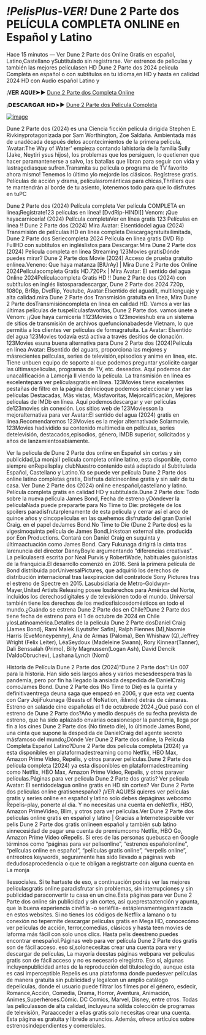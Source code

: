 # *!PelisPlus-VER!* Dune 2 Parte dos PELÍCULA COMPLETA ONLINE en Español y Latino

Hace 15 minutos — Ver Dune 2 Parte dos Online Gratis en español, Latino,Castellano ySubtitulado sin registrarse. Ver estrenos de películas y también las mejores películasen HD Dune 2 Parte dos 2024 película Completa en español o con subtítulos en tu idioma,en HD y hasta en calidad 2024 HD con Audio español Latino y

¡𝐕𝐄𝐑 𝐀𝐐𝐔𝐈!➤► [Dune 2 Parte dos Completa Online](https://ivooxnews.today/pelicula-online/)

¡𝗗𝗘𝗦𝗖𝗔𝗥𝗚𝗔𝗥 𝗛𝗗➤► [Dune 2 Parte dos Pelicula Completa](https://ivooxnews.today/pelicula-online/)

[![image](https://github.com/ver-dune-2-parte-dos-online-on-espanol/.github/assets/162371162/147a726b-a35d-45a5-a2f2-9da8b4ac13e5)](https://ivooxnews.today/pelicula-online/)

Dune 2 Parte dos (2024) es una Ciencia ficción película dirigida Stephen E. Rivkinyprotagonizada por Sam Worthington, Zoe Saldaña. Ambientada más de unadécada después delos acontecimientos de la primera película, 'Avatar:The Way of Water' empieza contando lahistoria de la familia Sully (Jake, Neytiri ysus hijos), los problemas que los persiguen, lo quetienen que hacer paramantenerse a salvo, las batallas que libran para seguir con vida y lastragediasque sufren.Transmita su película o programa de TV favorito ahora mismo! Tenemos lo último ylo mejorde los clásicos. Regístrese gratis. Películas de acción y drama, películasrománticas para chicas,Thrillers que te mantendrán al borde de tu asiento, lotenemos todo para que lo disfrutes en tuPC


Dune 2 Parte dos (2024) Película completa Ver película COMPLETA en línea¡Regístrate123 películas en línea! [DvdRip-HINDI]] Venom: ¡Que hayacarnicería! (2024) Película completaVer en línea gratis 123 Películas en línea !! Dune 2 Parte dos (2024) Mira Avatar: Elsentidodel agua (2024) Transmisión de películas HD en línea completa Descargagratuitailimitada, Dune 2 Parte dos Seriecompleta 2024 Película en línea gratis DVD Rip FullHD con subtítulos en ingléslistos para Descargar.Mira Dune 2 Parte dos (2024) Película completa en línea Streaming 123Movies gratisDónde puedes mirar? Dune 2 Parte dos Movie (2024) Acceso de prueba gratuito enlínea.Veneno: Que haya matanza [BlUrAy] | Mira Dune 2 Parte dos Online 2024Películacompleta Gratis HD.720Px | Mira Avatar: El sentido del agua Online 2024Películacompleta Gratis HD !! Dune 2 Parte dos (2024) con subtítulos en inglés listosparadescargar, Dune 2 Parte dos 2024 720p, 1080p, BrRip, DvdRip, Youtube, Avatar:Elsentido del aguadit, multilenguaje y alta calidad.mira Dune 2 Parte dos Transmisión gratuita en línea, Mira Dune 2 Parte dosTransmisióncompleta en línea en calidad HD. Vamos a ver las últimas películas de tuspelículasfavoritas, Dune 2 Parte dos. vamos únete a Venom: ¡¡Que haya carnicería !!123Movies o 123movieshub era un sistema de sitios de transmisión de archivos quefuncionabadesde Vietnam, lo que permitía a los clientes ver películas de formagratuita. La Avatar: Elsentido del agua 123Movies todavía está activa a través desitios de clonación. 123Movies esuna buena alternativa para Dune 2 Parte dos (2024)Película en línea Avatar: Elsentido del aguars, proporciona las mejores y másrecientes películas, series de televisión,episodios y anime en línea, etc. Tiene unbuen equipo de soporte al que podemos preguntar ysolicite cargar las últimaspelículas, programas de TV, etc. deseados. Aquí podemos dar unacalificación a Lamonja II viendo la película. La transmisión en línea es excelentepara ver películasgratis en línea. 123Movies tiene excelentes pestañas de filtro en la página deinicioque podemos seleccionar y ver las películas Destacadas, Más vistas, Másfavoritas, Mejorcalificación, Mejores películas de IMDb en línea. Aquí podemosdescargar y ver películas de123movies sin conexión. Los sitios web de 123Moviesson la mejoralternativa para ver Avatar:El sentido del agua (2024) gratis en línea.Recomendaremos 123Movies es la mejor alternativade Solarmovie. 123Movies hadividido su contenido multimedia en películas, series detelevisión, destacados,episodios, género, IMDB superior, solicitados y años de lanzamientosabiamente.


Ver la película de Dune 2 Parte dos online en Español sin cortes y sin publicidad,La monjaII pelicula completa online latino, esta disponible, como siempre enRepelisplay clubNuestro contenido está adaptado al Subtitulada Español, Castellano y Latino.Ya se puede ver película Dune 2 Parte dos online latino completas gratis, Disfruta delcineonline gratis y sin salir de tu casa. Ver Dune 2 Parte dos (2024) online enespañol,castellano y latino. Película completa gratis en calidad HD y subtitulada.Dune 2 Parte dos: Todo sobre la nueva película James Bond, Fecha de estreno yDóndever la películaNada puede prepararte para No Time to Die: protégete de los spoilers paradisfrutarplenamente de esta película y cerrar así el arco de quince años y cincopelículas en las quehemos disfrutado del gran Daniel Craig. en el papel deJames Bond.No Time to Die (Dune 2 Parte dos) es la vigesimoquinta película de James BondLinkstoan external site. producida por Eon Productions. Contará con Daniel Craig en suquinta y últimaactuación como James Bond. Cary Fukunaga dirigirá la cinta tras larenuncia del director DannyBoyle argumentando “diferencias creativas”. La películaserá escrita por Neal Purvis y RobertWade, habituales guionistas de la franquicia.El desarrollo comenzó en 2016. Será la primera película de Bond distribuida porUniversalPictures, que adquirió los derechos de distribución internacional tras laexpiración del contratode Sony Pictures tras el estreno de Spectre en 2015. Lasubsidiaria de Metro-Goldwyn-Mayer,United Artists Releasing posee losderechos para América del Norte, incluidos los derechosdigitales y de televisiónen todo el mundo. Universal también tiene los derechos de los mediosfísicosdomésticos en todo el mundo.¿Cuándo se estrena Dune 2 Parte dos en Chile?Dune 2 Parte dos tiene fecha de estreno para el 1 de octubre de 2024 en Chile ylosLatinoamérica.Detalles de la pelicula Dune 2 Parte dosDaniel Craig (James Bond), Rami Malek (Lyutsifer Safin), Ralph Fiennes (M),Naomie Harris (EveMoneypenny), Ana de Armas (Paloma), Ben Whishaw (Q),Jeffrey Wright (Felix Leiter), LéaSeydoux (Madeleine Swann), Rory Kinnear(Tanner), Dali Benssalah (Primo), Billy Magnussen(Logan Ash), David Dencik (ValdoObruchev), Lashana Lynch (Nomi)


Historia de Película Dune 2 Parte dos (2024)“Dune 2 Parte dos”: Un 007 para la historia. Han sido seis largos años y varios mesesdeespera tras la pandemia, pero por fin ha llegado la ansiada despedida de DanielCraig comoJames Bond. Dune 2 Parte dos (No Time to Die) es la quinta y definitivaentrega deuna saga que empezó en 2006, y que esta vez cuenta con Cary JojiFukunaga (Beasts of NoNation, สัปเหร่อ) detrás de cámaras. Estreno en salasde cine españolas el 1 de octubrede 2024.¿Qué pasó con el estreno de Dune 2 Parte dos?Año y medio después de su fecha prevista de estreno, que ha sido aplazado envarias ocasionespor la pandemia, llega por fin a los cines Dune 2 Parte dos (No timeto die), lo últimode James Bond, una cinta que supone la despedida de DanielCraig del agente secreto másfamoso del mundo¿Dónde Ver Dune 2 Parte dos online, la Película Completa Español Latino?Dune 2 Parte dos película completa (2024) ya esta disponibles en plataformadestreaming como Netflix, HBO Max, Amazon Prime Video, Repelis, y otros paraver películas.Dune 2 Parte dos película completa (2024) ya esta disponibles en plataformadestreaming como Netflix, HBO Max, Amazon Prime Video, Repelis, y otros paraver películas.Páginas para ver pelicula Dune 2 Parte dos gratis? Ver película Avatar: El sentidodelagua online gratis en HD sin cortes? Ver Dune 2 Parte dos películas online gratisenespañol? ¡VER AQUI!Si quieres ver películas gratis y series online en español y latino solo debes depáginas webcomo Repelis-play, ponerte al día. Y no necesitas una cuenta en deNetflix, HBO, Amazon PrimeVideo, Blim, y otros para ver películas.Ver Dune 2 Parte dos películas online gratis en español y latino | Gracias a Internetesposible ver pelis Dune 2 Parte dos gratis onlineen español y también sub latino sinnecesidad de pagar una cuenta de premiumcomo Netflix, HBO Go, Amazon Prime Video oRepelis. Si eres de las personas quebusca en Google términos como “páginas para ver pelisonline”, “estrenos españolonline”, “películas online en español”, “películas gratis online”, “verpelis online”, entreotros keywords, seguramente has sido llevado a páginas web dedudosaprocedencia o que te obligan a registrarte con alguna cuenta en La monja


IIessociales. Si te hartaste de eso, a continuación podrás ver las mejores películasgratis online paradisfrutar sin problemas, sin interrupciones y sin publicidad paraconvertir tu casa en un cine.Esta páginas para ver Dune 2 Parte dos online sin publicidad y sin cortes, así queprestaatención y apunta, que la buena experiencia cinéfila -o seriéfila- estáplenamentegarantizada en estos websites. Si no tienes los códigos de Netflix a lamano o tu conexión no tepermite descargar películas gratis en Mega HD, conocecómo ver películas de acción, terror,comedias, clásicos y hasta teen movies de laforma más fácil con solo unos clics. Hasta pelis deestreno puedes encontrar enespañol.Páginas web para ver película Dune 2 Parte dos gratis son de fácil acceso. eso sí,solonecesitas crear una cuenta para ver y descargar de películas, La mayoría deestas páginas webpara ver películas gratis son de fácil acceso y no es necesario elregistro. Eso sí, algunas incluyenpublicidad antes de la reproducción del títuloelegido, aunque esta es casi imperceptible.Repelis es una plataforma donde puedesver películas de manera gratuita sin publicidad y legalcon un amplio catálogo depelículas, donde el usuario puede filtrar los filmes por el género, esdecir, Romance,Acción, Comedia, Drama, Horror, Aventura, Animación, Animes,Superhéroes.Cómic. DC Comics, Marvel, Disney, entre otros. Todas las películasson de alta calidad, incluyeuna sólida colección de programas de televisión, Paraacceder a ellas gratis solo necesitas crear una cuenta. Esta página es gratuita y librede anuncios. Además, ofrece artículos sobre estrenosindependientes y comerciales.
